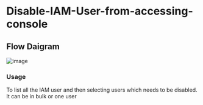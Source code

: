 # Disable-IAM-User-from-accessing-console
## Flow Daigram 
![image](https://user-images.githubusercontent.com/63298380/126997173-a3b64b65-345a-42a0-a67a-25acefee652d.png)
### Usage
To list all the IAM user and then selecting users which needs to be disabled. It can be in bulk or one user



